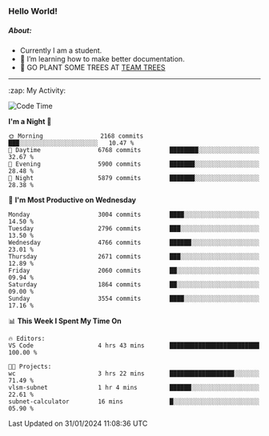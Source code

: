 ### Hello World!

##### About:
- Currently I am a student.
- 🌱 I’m learning how to make better documentation.
- 🌱 GO PLANT SOME TREES AT [TEAM TREES](https://teamtrees.org/)

---
  <summary>:zap: My Activity:</summary>
  
<!--START_SECTION:waka-->
![Code Time](http://img.shields.io/badge/Code%20Time-1%2C279%20hrs%207%20mins-blue)

**I'm a Night 🦉** 

```text
🌞 Morning                2168 commits        ███░░░░░░░░░░░░░░░░░░░░░░   10.47 % 
🌆 Daytime                6768 commits        ████████░░░░░░░░░░░░░░░░░   32.67 % 
🌃 Evening                5900 commits        ███████░░░░░░░░░░░░░░░░░░   28.48 % 
🌙 Night                  5879 commits        ███████░░░░░░░░░░░░░░░░░░   28.38 % 
```
📅 **I'm Most Productive on Wednesday** 

```text
Monday                   3004 commits        ████░░░░░░░░░░░░░░░░░░░░░   14.50 % 
Tuesday                  2796 commits        ███░░░░░░░░░░░░░░░░░░░░░░   13.50 % 
Wednesday                4766 commits        ██████░░░░░░░░░░░░░░░░░░░   23.01 % 
Thursday                 2671 commits        ███░░░░░░░░░░░░░░░░░░░░░░   12.89 % 
Friday                   2060 commits        ██░░░░░░░░░░░░░░░░░░░░░░░   09.94 % 
Saturday                 1864 commits        ██░░░░░░░░░░░░░░░░░░░░░░░   09.00 % 
Sunday                   3554 commits        ████░░░░░░░░░░░░░░░░░░░░░   17.16 % 
```


📊 **This Week I Spent My Time On** 

```text
🔥 Editors: 
VS Code                  4 hrs 43 mins       █████████████████████████   100.00 % 

🐱‍💻 Projects: 
wc                       3 hrs 22 mins       ██████████████████░░░░░░░   71.49 % 
vlsm-subnet              1 hr 4 mins         ██████░░░░░░░░░░░░░░░░░░░   22.61 % 
subnet-calculator        16 mins             █░░░░░░░░░░░░░░░░░░░░░░░░   05.90 % 
```


 Last Updated on 31/01/2024 11:08:36 UTC
<!--END_SECTION:waka-->
